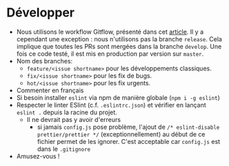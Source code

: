 # Développer

- Nous utilisons le workflow Gitflow, présenté dans cet [article](https://nvie.com/files/Git-branching-model.pdf). Il y a cependant une exception : nous n'utilisons pas la branche `release`. Cela implique que toutes les PRs sont mergées dans la branche `develop`. Une fois ce code testé, il est mis en production par version sur `master`.
- Nom des branches:
  * `feature/<issue shortname>` pour les développements classiques.
  * `fix/<issue shortname>` pour les fix de bugs.
  * `hot/<issue shortname>` pour les fix urgents.
- Commenter en français
- Si besoin installer `eslint` via npm de manière globale (`npm i -g eslint`)
- Respecter le linter ESlint (c.f. `.eslintrc.json`) et vérifier en lançant `eslint .` depuis la racine du projet.
  - Il ne devrait pas y avoir d'erreurs
	- si jamais `config.js` pose problème, l'ajout de `/* eslint-disable prettier/prettier */` (exceptionnellement) au début de ce fichier permet de les ignorer. C'est acceptable car `config.js` est dans le `.gitignore`
- Amusez-vous !
